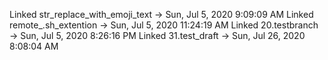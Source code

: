 Linked str_replace_with_emoji_text -> Sun, Jul  5, 2020  9:09:09 AM 
Linked remote_.sh_extention -> Sun, Jul  5, 2020 11:24:19 AM 
Linked 20.testbranch -> Sun, Jul  5, 2020  8:26:16 PM 
Linked 31.test_draft -> Sun, Jul 26, 2020  8:08:04 AM 
